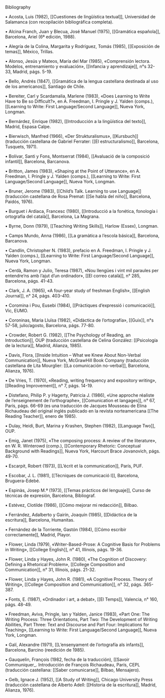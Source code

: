 Bibliography

• Acosta, Luis (1982), [[Cuestiones de lingüística textual]], Universidad de Salamanca (con recopilación bibliográfica completa).

• Alcina Franch, Juan y Blecua, José Manuel (1975), [[Gramática española]], Barcelona, Ariel (6ª edición, 1988).

• Alegría de la Colina, Margarita y Rodríguez, Tomás (1985), [[Exposición de temas]], México, Trillas.

• Alonso, Jesús y Mateos, María del Mar (1985), «Comprensión lectora. Modelos, entrenamiento y evaluación», [[Infancia y aprendizaje]], n°s 32-33, Madrid, págs. 5-19.

• Bello, Andrés (1847), [[Gramática de la lengua castellana destinada al uso de los americanos]], Santiago de Chile.

• Bereiter, Carl y Scardamalia, Marlene (1983), «Does Learning to Write Have to Be so Difficult?», en A. Freedman, I. Pringle y J. Yalden (comps.), [[Learning to Write: First Language/Second Language]], Nueva York, Longman.

• Bernárdez, Enrique (1982), [[Introducción a la lingüística del texto]], Madrid, Espasa Calpe.

• Bierwisch, Manfred (1966), «Der Strukturalismus», [[Kursbuch]] (traducción castellana de Gabriel Ferrater: [[El estructuralismo]], Barcelona, Tusquets, 1971).  

• Bolívar, Santi y Fons, Montserrat (1984), [[Avaluació de la composició infantil]], Barcelona, Barcanova.

• Britton, James (1983), «Shaping at the Point of Utterance», en A. Freedman, I. Pringle y J. Yalden (comps.), [[Learning to Write: First Language/Second Language]], Nueva York, Longman.

• Bruner, Jerome (1983), [[Child’s Talk. Learning to use Language]] (traducción castellana de Rosa Premat: [[Se habla del niño]], Barcelona, Paidós, 1976).

• Burguet i Ardiaca, Francesc (1980), [[Introducció a la fonética, fonología i ortografía del català]], Barcelona, La Magrana.

• Byrne, Donn (1979), [[Teaching Writing Skills]], Harlow (Essex), Longman.

• Camps Mundo, Anna (1986), [[La gramàtica a l’escola básica]], Barcelona, Barcanova.

• Candlin, Christopher N. (1983), prefacio en A. Freedman, I. Pringle y J. Yalden (comps.), [[Learning to Write: First Language/Second Language]], Nueva York, Longman.

• Cerdà, Ramon y Julio, Teresa (1987), «Nou llengües i vint mil paraules per entendre’ns amb l’ajut d’un ordinador», [[El correo català]], n° 285, Barcelona, págs. 41-43.

• Clark, J. A. (1965), «A four-year study of freshman English», [[English Journal]], n° 24, págs. 403-410.

• Coromina i Pou, Eusebi (1984), [[Pràctiques d’expressió i comunicació]], Vic, EUMO.

• Coroninas, Maria Lluïsa (1982), «Didàctica de l’ortografía», [[Guix]], n°s 57-58, julio/agosto, Barcelona, págs. 77-80.

• Crowder, Robert G. (1982), [[The Psychology of Reading, an Introduction]], OUP (traducción castellana de Celina González: [[Psicología de la lectura]], Madrid, Alianza, 1985).

• Davis, Flora, [[Inside Intuition – What we Knew About Non-Verbal Communication]], Nueva York, McGrawHill Book Company (traducción castellana de Lita Mourglier: [[La comunicación no-verbal]], Barcelona, Alianza, 1976).

• De Vries, T. (1970), «Reading, writing frequency and expository writing», [[Reading Improvement]], n° 7, págs. 14-19.

• Distefano, Philip P. y Hagerty, Patricia J. (1986), «Une approche réaliste de l’enseignement de l’orthographe», [[Comunication et langages]], n° 67, París, págs. 66-69 (es una traducción de Jacques Mousseau de Elina Richaudeau del original inglés publicado en la revista norteamericana [[The Reading Teacher]], enero de 1985).

• Dulay, Heidi, Burt, Marina y Krashen, Stephen (1982), [[Language Two]], OUP.

• Emig, Janet (1975), «The composing process: A review of the literature», en W. R. Winterowd (comp.), [[Contemporary Rhetoric: Conceptual Background with Readings]], Nueva York, Harcourt Brace Jovanovich, págs. 49-70.

• Escarpit, Robert (1973), [[L’écrit et la communication]], París, PUF.

• Escobar, J. L. (1981), [[Tècniques de comunicació I]], Barcelona, Bruguera-Edebé.

• Espinàs, Josep M.ª (1973), [[Temas prácticos del lenguaje]], Curso de técnicas de expresión, Barcelona, Bibliograf.

• Estévez, Clotilde (1986), [[Cómo mejorar mi redacción]], Bilbao.

• Ferrández, Adalberto y Gairín, Joaquín (1985), [[Didáctica de la escritura]], Barcelona, Humanitas.

• Fernández de la Torriente, Gastón (1984), [[Cómo escribir correctamente]], Madrid, Playor.

• Flower, Linda (1979), «Writer-Based-Prose: A Cognitive Basis for Problems in Writing», [[College English]], n° 41, Illinois, págs. 19-36.
  
• Flower, Linda y Hayes, John R. (1980), «The Cognition of Discovery: Defining a Rhetorical Problem», [[College Composition and Communication]], n° 31, Illinois, págs. 21-32.

• Flower, Linda y Hayes, John R. (1981), «A Cognitive Process. Theory of Writing», [[College Composition and Communication]], n° 32, págs. 365-387.

• Fonts, E. (1987), «Ordinador i art, a debat», [[El Temps]], Valencia, n° 160, págs. 48-49.

• Freedman, Aviva, Pringle, Ian y Yalden, Janice (1983), «Part One: The Writing Process: Three Orientations, Part Two: The Development of Writing Abilities, Part Three: Text and Discourse and Part Four: Implications for Teaching», [[Learning to Write: First Language/Second Language]], Nueva York, Longman.

• Galí, Alexandre (1971), [[L’ensenyament de l’ortografía als infants]], Barcelona, Barcino (reedición de 1985).

• Gauquelin, François (1982, fecha de la traducción), [[Savoir Communiquer_. Introducción de François Richaudeau, París, CEPL (traducción castellana: [[Saber comunicarse]], Bilbao, Mensajero).

• Gelb, Ignace J. (1952), [[A Study of Writing]], Chicago University Press (traducción castellana de Alberto Adell: [[Historia de la escritura]], Madrid, Alianza, 1976).
